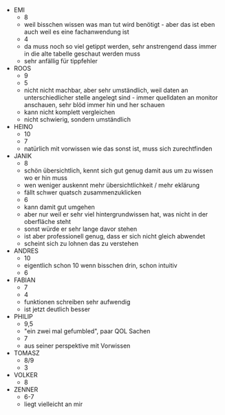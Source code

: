 - EMI
  - 8
  - weil bisschen wissen was man tut wird benötigt - aber das ist eben auch weil es eine fachanwendung ist
  - 4
  - da muss noch so viel getippt werden, sehr anstrengend dass immer in die alte tabelle geschaut werden muss
  - sehr anfällig für tippfehler
- ROOS
  - 9
  - 5
  - nicht nicht machbar, aber sehr umständlich, weil daten an unterschiedlicher stelle angelegt sind - immer quelldaten an monitor anschauen, sehr blöd immer hin und her schauen
  - kann nicht komplett vergleichen
  - nicht schwierig, sondern umständlich
- HEINO
  - 10
  - 7
  - natürlich mit vorwissen wie das sonst ist, muss sich zurechtfinden
- JANIK
  - 8
  - schön übersichtlich, kennt sich gut genug damit aus um zu wissen wo er hin muss
  - wen weniger auskennt mehr übersichtlichkeit / mehr eklärung
  - fällt schwer quatsch zusammenzuklicken
  - 6
  - kann damit gut umgehen
  - aber nur weil er sehr viel hintergrundwissen hat, was nicht in der oberfläche steht
  - sonst würde er sehr lange davor stehen
  - ist aber professionell genug, dass er sich nicht gleich abwendet
  - scheint sich zu lohnen das zu verstehen
- ANDRES
  - 10
  - eigentlich schon 10 wenn bisschen drin, schon intuitiv
  - 6
- FABIAN
  - 7
  - 4
  - funktionen schreiben sehr aufwendig
  - ist jetzt deutlich besser
- PHILIP
  - 9,5
  - "ein zwei mal gefumbled", paar QOL Sachen
  - 7
  - aus seiner perspektive mit Vorwissen
- TOMASZ
  - 8/9
  - 3
- VOLKER
  - 8
- ZENNER
  - 6-7
  - liegt vielleicht an mir
